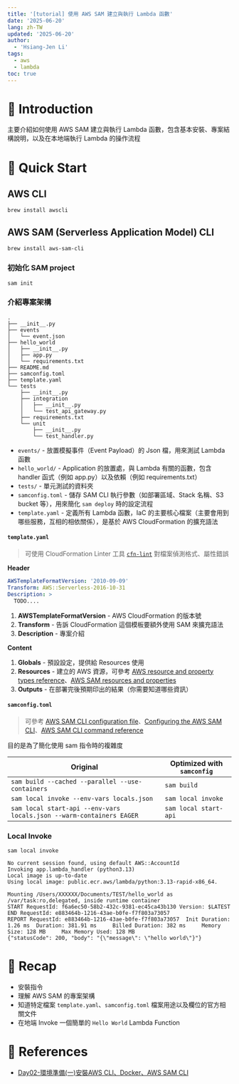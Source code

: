 ```yaml
---
title: '[tutorial] 使用 AWS SAM 建立與執行 Lambda 函數'
date: '2025-06-20'
lang: zh-TW
updated: '2025-06-20'
author:
  - 'Hsiang-Jen Li'
tags:
  - aws
  - lambda
toc: true
---
```


# 📌 Introduction

主要介紹如何使用 AWS SAM 建立與執行 Lambda 函數，包含基本安裝、專案結構說明，以及在本地端執行 Lambda 的操作流程

<!-- more -->

# 🚀 Quick Start

## AWS CLI

```shell
brew install awscli
```

## AWS SAM (Serverless Application Model) CLI

```shell
brew install aws-sam-cli
```

### 初始化 SAM project
```shell
sam init
```

### 介紹專案架構

```shell
.
├── __init__.py
├── events
│   └── event.json
├── hello_world
│   ├── __init__.py
│   ├── app.py
│   └── requirements.txt
├── README.md
├── samconfig.toml
├── template.yaml
└── tests
    ├── __init__.py
    ├── integration
    │   ├── __init__.py
    │   └── test_api_gateway.py
    ├── requirements.txt
    └── unit
        ├── __init__.py
        └── test_handler.py
```

- `events/` - 放置模擬事件（Event Payload）的 Json 檔，用來測試 Lambda 函數
- `hello_world/` - Application 的放置處，與 Lambda 有關的函數，包含 handler 函式（例如 app.py）以及依賴（例如 requirements.txt）
- `tests/` - 單元測試的資料夾
- `samconfig.toml` - 儲存 SAM CLI 執行參數（如部署區域、Stack 名稱、S3 bucket 等），用來簡化 `sam deploy` 時的設定流程
- `template.yaml` - 定義所有 Lambda 函數，IaC 的主要核心檔案（主要會用到哪些服務，互相的相依關係），是基於 AWS CloudFormation 的擴充語法

#### `template.yaml`

> 可使用 CloudFormation Linter 工具 [`cfn-lint`](https://github.com/aws-cloudformation/cfn-lint) 對檔案偵測格式、屬性錯誤

**Header**

```yaml
AWSTemplateFormatVersion: '2010-09-09'
Transform: AWS::Serverless-2016-10-31
Description: >
  TODO....
```
1. **AWSTemplateFormatVersion** - AWS CloudFormation 的版本號
1. **Transform** - 告訴 CloudFormation 這個模板要額外使用 SAM 來擴充語法
1. **Description** - 專案介紹

**Content**

1. **Globals** - 預設設定，提供給 Resources 使用
2. **Resources** - 建立的 AWS 資源，可參考 [AWS resource and property types reference](https://docs.aws.amazon.com/AWSCloudFormation/latest/TemplateReference/aws-template-resource-type-ref.html)、[AWS SAM resources and properties](https://docs.aws.amazon.com/serverless-application-model/latest/developerguide/sam-specification-resources-and-properties.html)
3. **Outputs** - 在部署完後預期印出的結果（你需要知道哪些資訊）

#### `samconfig.toml`

> 可參考 [AWS SAM CLI configuration file](https://docs.aws.amazon.com/serverless-application-model/latest/developerguide/serverless-sam-cli-config.html)、[Configuring the AWS SAM CLI](https://docs.aws.amazon.com/serverless-application-model/latest/developerguide/using-sam-cli-configure.html)、[AWS SAM CLI command reference](https://docs.aws.amazon.com/serverless-application-model/latest/developerguide/serverless-sam-cli-command-reference.html)

目的是為了簡化使用 sam 指令時的複雜度

| Original                                                                 | Optimized with `samconfig`         |
|--------------------------------------------------------------------------|------------------------------------|
| `sam build --cached --parallel --use-containers`                        | `sam build`                        |
| `sam local invoke --env-vars locals.json`                               | `sam local invoke`                 |
| `sam local start-api --env-vars locals.json --warm-containers EAGER`   | `sam local start-api`              |

### Local Invoke

```shell
sam local invoke
```

```shell
No current session found, using default AWS::AccountId                                                      
Invoking app.lambda_handler (python3.13)                                                                    
Local image is up-to-date                                                                                   
Using local image: public.ecr.aws/lambda/python:3.13-rapid-x86_64.                                          
                                                                                                            
Mounting /Users/XXXXXX/Documents/TEST/hello_world as 
/var/task:ro,delegated, inside runtime container                                                            
START RequestId: f6a6ec50-58b2-432c-9381-ec45ca43b130 Version: $LATEST
END RequestId: e883464b-1216-43ae-b0fe-f7f803a73057
REPORT RequestId: e883464b-1216-43ae-b0fe-f7f803a73057  Init Duration: 1.26 ms  Duration: 381.91 ms     Billed Duration: 382 ms     Memory Size: 128 MB     Max Memory Used: 128 MB
{"statusCode": 200, "body": "{\"message\": \"hello world\"}"}
```

# 🔁 Recap

- 安裝指令
- 理解 AWS SAM 的專案架構
- 知道特定檔案 `template.yaml`、`samconfig.toml` 檔案用途以及欄位的官方相關文件
- 在地端 Invoke 一個簡單的 `Hello World` Lambda Function

# 🔗 References
- [Day02-環境準備(一)安裝AWS CLI、Docker、AWS SAM CLI](https://ithelp.ithome.com.tw/articles/10214954)
